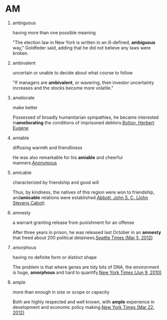 # AM



1. ambiguous

   having more than one possible meaning

   "The election law in New York is written in an ill-defined, **ambiguous** way," Goldfeder said, adding that he did not believe any laws were broken.

2. ambivalent

   uncertain or unable to decide about what course to follow

   "If managers are **ambivalent**, or wavering, then investor uncertainty increases and the stocks become more volatile."

3. ameliorate

   make better

   Possessed of broadly humanitarian sympathies, he became interested in**ameliorating** the conditions of imprisoned debtors.[Bolton, Herbert Eugene](https://corpus.vocabulary.com/go/579950)

4. amiable

   diffusing warmth and friendliness

   He was also remarkable for his **amiable** and cheerful manners.[Anonymous](https://corpus.vocabulary.com/go/908264)

5. amicable

   characterized by friendship and good will

   Thus, by kindness, the natives of this region were won to friendship, and**amicable** relations were established.[Abbott, John S. C. \(John Stevens Cabot\)](https://corpus.vocabulary.com/go/23566)

6. amnesty

   a warrant granting release from punishment for an offense

   After three years in prison, he was released last October in an **amnesty** that freed about 200 political detainees.[Seattle Times \(Mar 5, 2012\)](https://corpus.vocabulary.com/go/890772)

7. amorphous

   having no definite form or distinct shape

   The problem is that where genes are tidy bits of DNA, the environment is huge, **amorphous** and hard to quantify.[New York Times \(Jun 9, 2010\)](https://corpus.vocabulary.com/go/152314)

8. ample

   more than enough in size or scope or capacity

   Both are highly respected and well known, with **ample** experience in development and economic policy making.[New York Times \(Mar 22, 2012\)](https://corpus.vocabulary.com/go/901643)

